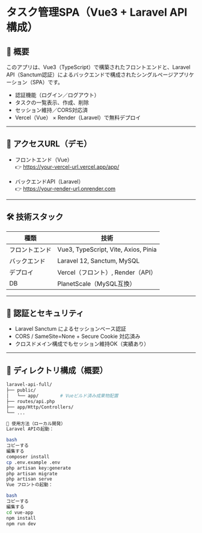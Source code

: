 # タスク管理SPA（Vue3 + Laravel API構成）

## 📌 概要

このアプリは、Vue3（TypeScript）で構築されたフロントエンドと、Laravel API（Sanctum認証）によるバックエンドで構成されたシングルページアプリケーション（SPA）です。

- 認証機能（ログイン／ログアウト）
- タスクの一覧表示、作成、削除
- セッション維持／CORS対応済
- Vercel（Vue） × Render（Laravel）で無料デプロイ

---

## 🚀 アクセスURL（デモ）

- フロントエンド（Vue）  
  👉 https://your-vercel-url.vercel.app/app/

- バックエンドAPI（Laravel）  
  👉 https://your-render-url.onrender.com

---

## 🛠 技術スタック

| 種類 | 技術 |
|------|------|
| フロントエンド | Vue3, TypeScript, Vite, Axios, Pinia |
| バックエンド | Laravel 12, Sanctum, MySQL |
| デプロイ | Vercel（フロント）, Render（API） |
| DB | PlanetScale（MySQL互換） |

---

## 🔐 認証とセキュリティ

- Laravel Sanctum によるセッションベース認証
- CORS / SameSite=None + Secure Cookie 対応済み
- クロスドメイン構成でもセッション維持OK（実績あり）

---

## 📁 ディレクトリ構成（概要）

```bash
laravel-api-full/
├── public/
│   └── app/        # Vueビルド済み成果物配置
├── routes/api.php
├── app/Http/Controllers/
└── ...

📄 使用方法（ローカル開発）
Laravel APIの起動：

bash
コピーする
編集する
composer install
cp .env.example .env
php artisan key:generate
php artisan migrate
php artisan serve
Vue フロントの起動：

bash
コピーする
編集する
cd vue-app
npm install
npm run dev


